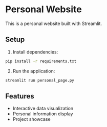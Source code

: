 # Personal Website

This is a personal website built with Streamlit.

## Setup

1. Install dependencies:
```bash
pip install -r requirements.txt
```

2. Run the application:
```bash
streamlit run personal_page.py
```

## Features

- Interactive data visualization
- Personal information display
- Project showcase 